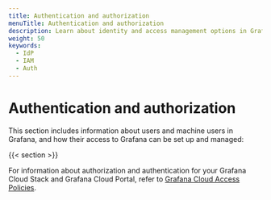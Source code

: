 ```yaml
---
title: Authentication and authorization
menuTitle: Authentication and authorization
description: Learn about identity and access management options in Grafana.
weight: 50
keywords:
  - IdP
  - IAM
  - Auth
---
```


# Authentication and authorization

This section includes information about users and machine users in Grafana, and how their access to Grafana can be set up and managed:

{{< section >}}

For information about authorization and authentication for your Grafana Cloud Stack and Grafana Cloud Portal, refer to [Grafana Cloud Access Policies](/docs/grafana-cloud/authentication-and-permissions/access-policies/).
